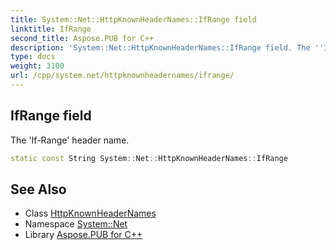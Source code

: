 ```yaml
---
title: System::Net::HttpKnownHeaderNames::IfRange field
linktitle: IfRange
second_title: Aspose.PUB for C++
description: 'System::Net::HttpKnownHeaderNames::IfRange field. The ''If-Range'' header name in C++.'
type: docs
weight: 3100
url: /cpp/system.net/httpknownheadernames/ifrange/
---
```

## IfRange field


The 'If-Range' header name.

```cpp
static const String System::Net::HttpKnownHeaderNames::IfRange
```

## See Also

* Class [HttpKnownHeaderNames](../)
* Namespace [System::Net](../../)
* Library [Aspose.PUB for C++](../../../)
